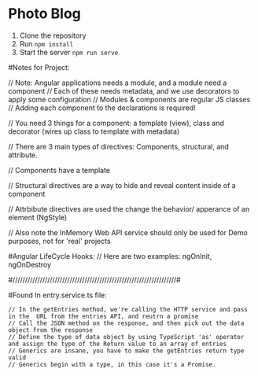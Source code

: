 # Photo Blog

1. Clone the repository
2. Run `npm install`
3. Start the server `npm run serve`


#Notes for Project: 

// Note: Angular applications needs a module, and a module need a component
// Each of these needs metadata, and we use decorators to apply some configuration
// Modules & components are regular JS classes 
// Adding each component to the declarations is required! 

// You need 3 things for a component: a template (view), class and decorator (wires up class to template with metadata) 

// There are 3 main types of directives: Components, structural, and attribute.

// Components have a template

// Structural directives are a way to hide and reveal content inside of a component 

// Attrbibute directives are used the change the behavior/ apperance of an element (NgStyle)

// Also note the InMemory Web API service should only be used for Demo purposes, not for 'real' projects

#Angular LifeCycle Hooks:
    // Here are two examples: ngOnInit, ngOnDestroy 

 #//////////////////////////////////////////////////////////////////#   

  #Found In entry.service.ts file:

    // In the getEntries method, we're calling the HTTP service and pass in the  URL from the entries API, and reutrn a promise
    // Call the JSON method on the response, and then pick out the data object from the response
    // Define the type of data object by using TypeScript 'as' operator and assign the type of the Return value to an array of entries
    // Generics are insane, you have to make the getEntries return type valid
    // Generics begin with a type, in this case it's a Promise. 